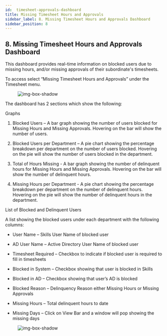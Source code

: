 ```yaml
---
id:  timesheet-approvals-dashboard
title: Missing Timesheet Hours and Approvals
sidebar_label: 8. Missing Timesheet Hours and Approvals Dashboard
sidebar_position: 8
---
```


## 8. Missing Timesheet Hours and Approvals Dashboard

This dashboard provides real-time information on blocked users due to missing hours, and/or missing approvals of their subordinate's timesheets.

To access select “Missing Timesheet Hours and Approvals” under the Timesheet menu.

<figure>

![img-box-shadow](/img/university/dashboards/missing-timesheets-dashboard/university-missing-timesheets-1.png)
<figcaption></figcaption>
</figure>

The dashboard has 2 sections which show the following:

Graphs

1. Blocked Users – A bar graph showing the number of users blocked for Missing Hours and Missing Approvals. Hovering on the bar will show the number of users.

2. Blocked Users per Department – A pie chart showing the percentage breakdown per department on the number of users blocked. Hovering on the pie will show the number of users blocked in the department.

3. Total of Hours Missing - A bar graph showing the number of delinquent hours for Missing Hours and Missing Approvals. Hovering on the bar will show the number of delinquent hours.

4. Missing Hours per Department - A pie chart showing the percentage breakdown per department on the number of delinquent hours. Hovering on the pie will show the number of delinquent hours in the department.

List of Blocked and Delinquent Users


A list showing the blocked users under each department with the following columns:


- User Name – Skills User Name of blocked user

- AD User Name – Active Directory User Name of blocked user

- Timesheet Required – Checkbox to indicate if blocked user is required to fill in timesheets

- Blocked in System – Checkbox showing that user is blocked in Skills

- Blocked in AD – Checkbox showing that user’s AD is blocked

- Blocked Reason – Delinquency Reason either Missing Hours or Missing Approvals

- Missing Hours – Total delinquent hours to date

- Missing Days – Click on View Bar and a window will pop showing the missing days

<figure>

![img-box-shadow](/img/university/dashboards/missing-timesheets-dashboard/university-missing-timesheets-2.png)
<figcaption></figcaption>
</figure> 

